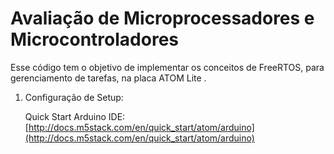 # Avaliação de Microprocessadores e Microcontroladores
Esse código tem o objetivo de implementar os conceitos de FreeRTOS, para gerenciamento de tarefas, na placa ATOM Lite .

1. Configuração de Setup:
    
    Quick Start Arduino IDE: [http://docs.m5stack.com/en/quick_start/atom/arduino](http://docs.m5stack.com/en/quick_start/atom/arduino)
